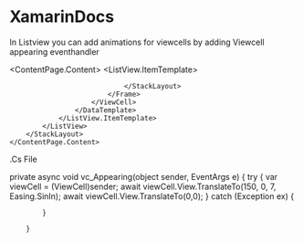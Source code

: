 # XamarinDocs


In Listview you can add animations for viewcells by adding Viewcell appearing eventhandler

<?xml version="1.0" encoding="utf-8" ?>
<ContentPage xmlns="http://xamarin.com/schemas/2014/forms"
             xmlns:x="http://schemas.microsoft.com/winfx/2009/xaml"
             x:Class="Track.Views.NewFolder.ListAnimation">
    <ContentPage.Content>
        <StackLayout>
            <ListView HasUnevenRows="True" x:Name="list" BackgroundColor="Blue" >
                <ListView.ItemTemplate>
                    <DataTemplate>
                        <ViewCell x:Name="vc" Appearing="vc_Appearing">
                            <Frame BackgroundColor="Red">
                                <StackLayout>
                                    <Label Text="Hi from xamarin forms "></Label>
                                    <Label Text="Hi from xamarin forms "></Label>
                                    <Label Text="Hi from xamarin forms "></Label>
                                    <Label Text="Hi from xamarin forms "></Label>

                                </StackLayout>
                            </Frame>
                        </ViewCell>
                    </DataTemplate>
                </ListView.ItemTemplate>
            </ListView>
        </StackLayout>
    </ContentPage.Content>
</ContentPage>



.Cs File

   private async void vc_Appearing(object sender, EventArgs e)
        {
            try
            {
                var viewCell = (ViewCell)sender;
                await viewCell.View.TranslateTo(150, 0, 7, Easing.SinIn);
                await viewCell.View.TranslateTo(0,0);
            }
            catch (Exception ex)
            {


            }

        }
